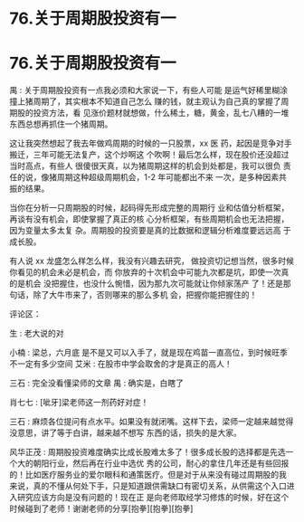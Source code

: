 # 76.关于周期股投资有一

# 76.关于周期股投资有一

禺 : 关于周期股投资有一点我必须和大家说一下，有些人可能 是运气好稀里糊涂撞上猪周期了，其实根本不知道自己怎么 赚的钱，就主观认为自己真的掌握了周期股的投资方法，看 见涨价题材就想做，什么稀土，糖，黄金，乱七八糟的一堆 东西总想再抓住一个猪周期。

这让我突然想起了我去年做鸡周期的时候的一只股票，xx 医 药，起因是竞争对手搬迁，三年可能无法复产，这个炒啊这 个吹啊！最后怎么样，现在股价还没超过当时高点，有些人 很傻很天真，以为猪周期这样的机会到处都是，我可以很负 责任的说，像猪周期这种超级周期机会，1-2 年可能都出不来 一次，是多种因素共振的结果。

当你在分析一只周期股的时候，起码得先形成完整的周期行 业和估值分析框架，再谈有没有机会，即使掌握了真正的核 心分析框架，有些周期机会也无法把握，因为变量太多太复 杂。周期股的投资要是真的比数据和逻辑分析难度要远远高 于成长股。

有人说 xx 龙盛怎么样怎么样，我没有兴趣去研究， 做投资切记想当然，很多时候你看见的机会未必是机会，而 你放弃的十次机会中可能九次都是坑，即使一次真的是机会 没把握住，也没什么惋惜，因为那九次可能就让你倾家荡产 了！还是那句话，除了大牛市来了，否则哪来的那么多机 会，把握你能把握住的！

评论区：

生 : 老大说的对

小楠 : 梁总，六月底 是不是又可以入手了，就是现在鸡苗一直高位，到时候旺季不一定有多少空间 艾米 : 在股市中学会取舍的才是真正的高人！

三石 : 完全没看懂梁师的文章 禺 : 确实是，白瞎了

肖七七 : [呲牙]梁老师这一剂药好对症！

三石 : 麻烦各位提问有点水平。如果没有就闭嘴。这样下去，梁师一定越来越觉得没意思，讲了等于白讲，越来越不想写 东西的话，损失的是大家。

风华正茂 : 周期股投资难度确实比成长股难太多了！很多成长股的选择都是先选一个大的朝阳行业，然后再在行业中选优 秀的公司，耐心的拿住几年还是有些回报的！比如医疗服务业的爱尔眼科和通策医疗。但是对于从来没有碰过周期股的我 来说，真的不懂从何处下手，只是知道跟供需缺口有密切关系，从供需这个入口进入研究应该方向是没有问题的！现在正 是向老师取经学习修炼的时候，好在这个时候碰到了老师！谢谢老师的分享[抱拳][抱拳][抱拳]